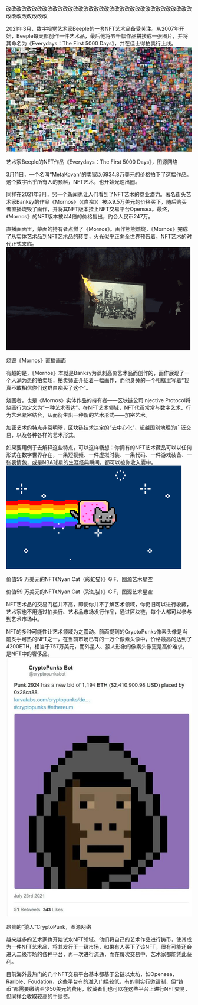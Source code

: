 改改改改改改改改改改改改改改改改改改改改改改改改改改改改改改改改改改改改改改改改改改改改

2021年3月，数字视觉艺术家Beeple的一套NFT艺术品备受关注。从2007年开始，Beeple每天都创作一件艺术品，最后他将五千幅作品拼接成一张图片，并将其命名为《Everydays：The First 5000 Days》，并在佳士得拍卖行上线。
![](images/图片5.png)

艺术家Beeple的NFT作品《Everydays：The First 5000 Days》，图源网络

3月11日，一个名叫“MetaKovan”的卖家以6934.8万美元的价格拍下了这幅作品。这个数字出乎所有人的预料，NFT艺术，也开始光速出圈。

同样在2021年3月，另一个新闻也让人们看到了NFT艺术的商业潜力。著名街头艺术家Banksy的作品《Mornos》（《白痴》）被以9.5万美元的价格买下，随后购买者直播烧毁了画作，并将其NFT版本挂上NFT交易平台Opensea。最终，《Mornos》的NFT版本被以4倍的价格售出，约合人民币247万。

直播画面里，蒙面的持有者点燃了《Mornos》。画作熊熊燃烧，《Mornos》完成了从实体艺术品到NFT艺术品的转变，火光似乎正向全世界预告着，NFT艺术的时代正式来临。
![](images/图片6.png)

烧毁《Mornos》直播画面

有趣的是，《Mornos》本就是Banksy为讽刺高价艺术品而创作的，画作展现了一个人满为患的拍卖场，拍卖师正介绍着一幅画作，而他身旁的一个相框里写着“我真不敢相信你们这群白痴买了这个”。

烧画者，也是《Mornos》实体作品的持有者——区块链公司Injective Protocol将烧画行为定义为“一种艺术表达”。在NFT艺术领域，NFT代币常常与数字艺术、行为艺术紧密结合，从而衍生出一种新的艺术形式——加密艺术。

加密艺术的特点非常明晰，区块链技术决定的“去中心化”，超越国别地理的广泛交易，以及各种各样的艺术形式。

如果要用例子去解释这些特点，可以这样畅想：你拥有的NFT艺术藏品可以以任何形式在数字世界存在，一条短视频、一件虚拟时装、一条代码、一件游戏装备、一张表情包，或是NBA球星的生涯经典瞬间，都可以被你收入囊中。
![](images/图片7.png)

价值59 万美元的NFT《Nyan Cat（彩虹猫）》GIF，图源艺术星空

价值59 万美元的NFT《Nyan Cat（彩虹猫）》GIF，图源艺术星空

NFT艺术品的交易门槛并不高，即使你并不了解艺术领域，你仍旧可以进行收藏，艺术家也不用通过拍卖行、艺术品市场发行作品，通过区块链，每个人都可以参与到艺术市场中。

NFT的多种可能性让艺术领域为之震动。前面提到的CryptoPunks像素头像是当前炙手可热的NFT之一，在当前市场已有的一万个像素头像中，价格最高的达到了4200ETH，相当于757万美元，而外星人、猿人形象的像素头像更是高价难求，是NFT中的奢侈品。
![](images/图片8.png)

昂贵的“猿人”CryptoPunk，图源网络

越来越多的艺术家也开始试水NFT领域。他们将自己的艺术作品进行铸币，使其成为一件NFT艺术品，将其发行于一级市场，如果有人买下了该NFT，很有可能还会进入二级市场的各种平台，再一次进行流通，而在每次交易中，艺术家都能凭此获利。

目前海外最热门的几个NFT交易平台基本都基于公链以太坊，如Opensea、Rarible、Foudation，这些平台有的准入门槛较低，有的则实行邀请制，但“铸币”都需要缴纳至少50美元的费用，收藏者们也可以在这些平台上进行NFT交易，但同样会收取较高的手续费。
